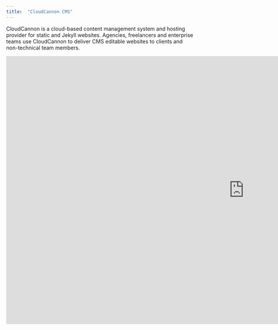 ```yaml
---
title:  "CloudCannon CMS"
---
```


CloudCannon is a cloud-based content management system and hosting provider for static and Jekyll websites. Agencies, freelancers and enterprise teams use CloudCannon to deliver CMS editable websites to clients and non-technical team members.

<div class="video-embed" style="width: 100%; position: relative; padding: 0 0 62.5% 0; height: 0;"><iframe src="https://www.youtube.com/embed/zQK9oaZeGzg?vq=hd1080&amp;loop=1&amp;rel=0&amp;autoplay=1&amp;controls=0&amp;showinfo=0&amp;playlist=zQK9oaZeGzg" allowfullscreen="" height="720" frameborder="0" width="1280"></iframe></div>

Getting an editable site online is easy with CloudCannon:

- Sync or upload files to CloudCannon with GitHub, Bitbucket or Dropbox
- CloudCannon builds and deploys your website to your test or custom domain
- Add `class="editable"` to HTML elements you want editable
- Share the site to your team and/or clients
